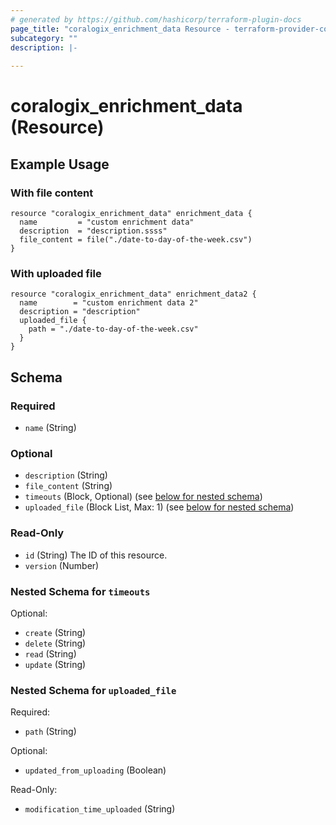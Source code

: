 ```yaml
---
# generated by https://github.com/hashicorp/terraform-plugin-docs
page_title: "coralogix_enrichment_data Resource - terraform-provider-coralogix"
subcategory: ""
description: |-
  
---
```


# coralogix_enrichment_data (Resource)

## Example Usage

### With file content
```hcl
resource "coralogix_enrichment_data" enrichment_data {
  name         = "custom enrichment data"
  description  = "description.ssss"
  file_content = file("./date-to-day-of-the-week.csv")
}
```

### With uploaded file
```hcl
resource "coralogix_enrichment_data" enrichment_data2 {
  name        = "custom enrichment data 2"
  description = "description"
  uploaded_file {
    path = "./date-to-day-of-the-week.csv"
  }
}
```


<!-- schema generated by tfplugindocs -->
## Schema

### Required

- `name` (String)

### Optional

- `description` (String)
- `file_content` (String)
- `timeouts` (Block, Optional) (see [below for nested schema](#nestedblock--timeouts))
- `uploaded_file` (Block List, Max: 1) (see [below for nested schema](#nestedblock--uploaded_file))

### Read-Only

- `id` (String) The ID of this resource.
- `version` (Number)

<a id="nestedblock--timeouts"></a>
### Nested Schema for `timeouts`

Optional:

- `create` (String)
- `delete` (String)
- `read` (String)
- `update` (String)


<a id="nestedblock--uploaded_file"></a>
### Nested Schema for `uploaded_file`

Required:

- `path` (String)

Optional:

- `updated_from_uploading` (Boolean)

Read-Only:

- `modification_time_uploaded` (String)


